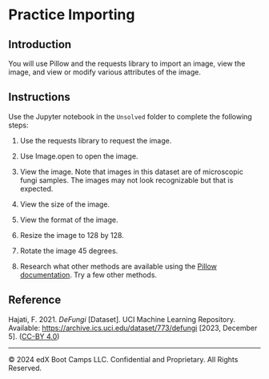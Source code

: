 # Practice Importing

## Introduction

You will use Pillow and the requests library to import an image, view the image, and view or modify various attributes of the image.

## Instructions

Use the Jupyter notebook in the `Unsolved` folder to complete the following steps:

1. Use the requests library to request the image.

2. Use Image.open to open the image.

3. View the image. Note that images in this dataset are of microscopic fungi samples. The images may not look recognizable but that is expected.

4. View the size of the image.

5. View the format of the image.

6. Resize the image to 128 by 128.

7. Rotate the image 45 degrees.

8. Research what other methods are available using the [Pillow documentation](https://pillow.readthedocs.io/en/stable/reference/Image.html#PIL.Image.Image). Try a few other methods.

## Reference

Hajati, F. 2021. *DeFungi* [Dataset]. UCI Machine Learning Repository. Available: https://archive.ics.uci.edu/dataset/773/defungi [2023, December 5]. ([CC-BY 4.0](https://creativecommons.org/licenses/by/4.0/legalcode))

---

&copy; 2024 edX Boot Camps LLC. Confidential and Proprietary. All Rights Reserved.

